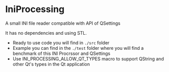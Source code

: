# IniProcessing
A small INI file reader compatible with API of QSettings

It has no dependencies and using STL.

* Ready to use code you will find in `./src` folder
* Example you can find in the `./test` folder where you will find a benchmark of this INI Procrssor and QSettings
* Use INI_PROCESSING_ALLOW_QT_TYPES macro to support QString and other Qt's types in the Qt application

